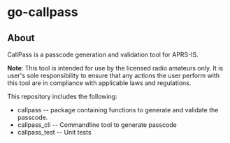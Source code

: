 # go-callpass
## About
CallPass is a passcode generation and validation tool for APRS-IS.

**Note**: This tool is intended for use by the licensed radio amateurs only. It is user's sole responsibility to ensure that any actions the user perform with this tool are in compliance with applicable laws and regulations.

This repository includes the following:

- callpass -- package containing functions to generate and validate the passcode.
- callpass_cli -- Commandline tool to generate passcode
- callpass_test -- Unit tests
